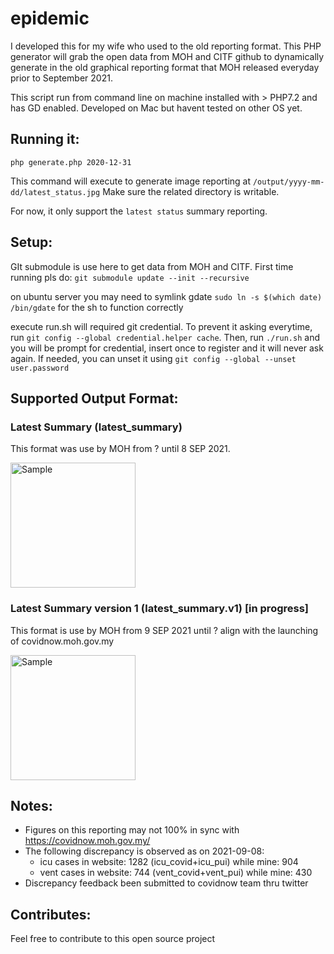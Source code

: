 # epidemic

I developed this for my wife who used to the old reporting format. This PHP generator will grab the open data from MOH and CITF github to dynamically generate in the old graphical reporting format that MOH released everyday prior to September 2021. 

This script run from command line on machine installed with > PHP7.2 and has GD enabled. Developed on Mac but havent tested on other OS yet.

## Running it:
```php generate.php 2020-12-31```

This command will execute to generate image reporting at `/output/yyyy-mm-dd/latest_status.jpg`
Make sure the related directory is writable.

For now, it only support the `latest status` summary reporting.

## Setup:
GIt submodule is use here to get data from MOH and CITF. First time running pls do: `git submodule update --init --recursive`

on ubuntu server you may need to symlink gdate `sudo ln -s $(which date) /bin/gdate` for the sh to function correctly

execute run.sh will required git credential. To prevent it asking everytime, run `git config --global credential.helper cache`.
Then, run `./run.sh` and you will be prompt for credential, insert once to register and it will never ask again. 
If needed, you can unset it using `git config --global --unset user.password`

## Supported Output Format:

### Latest Summary (latest_summary)
This format was use by MOH from ? until 8 SEP 2021.

<img src="https://github.com/exiang/epidemic/blob/main/original/latest_status.jpg?raw=true" alt="Sample" width="200"/>

### Latest Summary version 1 (latest_summary.v1) [in progress]
This format is use by MOH from 9 SEP 2021 until ? align with the launching of covidnow.moh.gov.my

<img src="https://github.com/exiang/epidemic/blob/main/original/latest_status.v1.jpg?raw=true" alt="Sample" width="200"/>

## Notes:
- Figures on this reporting may not 100% in sync with https://covidnow.moh.gov.my/
- The following discrepancy is observed as on 2021-09-08: 
  - icu cases in website: 1282 (icu_covid+icu_pui) while mine: 904
  - vent cases in website: 744 (vent_covid+vent_pui) while mine: 430
- Discrepancy feedback been submitted to covidnow team thru twitter

## Contributes:
Feel free to contribute to this open source project
